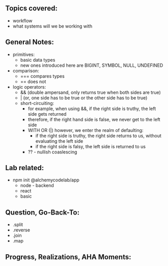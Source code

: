 ## Topics covered:
* workflow
* what systems will we be working with 

## General Notes:
* primitives: 
    * basic data types
    * new ones introduced here are BIGINT, SYMBOL, NULL, UNDEFINED
* comparison: 
    * === compares types
    * == does not
* logic operators: 
    * && (double ampersand, only returns true when both sides are true)
    * | (or, one side has to be true or the other side has to be true)
    * short-circuiting:
        * for example, when using &&, if the right side is truthy, the left side gets returned
        * therefore, if the right hand side is false, we never get to the left side
        * WITH OR (|) however, we enter the realm of defaulting:
            * if the right side is truthy, the right side returns to us, without evaluating the left side
            * if the right side is falsy, the left side is returned to us
        * ?? - nullish coaslescing
            
## Lab related:
* npm init @alchemycodelab/app
    * node - backend
    * react
    * basic

## Question, Go-Back-To:
* .split
* .reverse
* .join
* .map

## Progress, Realizations, AHA Moments:
